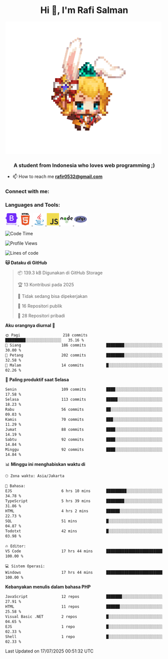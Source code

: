 <h1 align="center">Hi 👋, I'm Rafi Salman</h1>
<img src="img/lp.gif" /> 
<h3 align="center">A student from Indonesia who loves web programming ;)</h3>

- 📫 How to reach me **rafir0532@gmail.com**

<h3 align="left">Connect with me:</h3>
<p align="left">
</p>

<h3 align="left">Languages and Tools:</h3>
<p align="left"> <a href="https://getbootstrap.com" target="_blank" rel="noreferrer"> <img src="https://raw.githubusercontent.com/devicons/devicon/master/icons/bootstrap/bootstrap-plain-wordmark.svg" alt="bootstrap" width="40" height="40"/> </a> <a href="https://www.w3.org/html/" target="_blank" rel="noreferrer"> <img src="https://raw.githubusercontent.com/devicons/devicon/master/icons/html5/html5-original-wordmark.svg" alt="html5" width="40" height="40"/> </a> <a href="https://www.java.com" target="_blank" rel="noreferrer"> <img src="https://raw.githubusercontent.com/devicons/devicon/master/icons/java/java-original.svg" alt="java" width="40" height="40"/> </a> <a href="https://developer.mozilla.org/en-US/docs/Web/JavaScript" target="_blank" rel="noreferrer"> <img src="https://raw.githubusercontent.com/devicons/devicon/master/icons/javascript/javascript-original.svg" alt="javascript" width="40" height="40"/> </a> <a href="https://nodejs.org" target="_blank" rel="noreferrer"> <img src="https://raw.githubusercontent.com/devicons/devicon/master/icons/nodejs/nodejs-original-wordmark.svg" alt="nodejs" width="40" height="40"/> </a> <a href="https://www.php.net" target="_blank" rel="noreferrer"> <img src="https://raw.githubusercontent.com/devicons/devicon/master/icons/php/php-original.svg" alt="php" width="40" height="40"/> </a> </p>

<!--START_SECTION:waka-->
![Code Time](http://img.shields.io/badge/Code%20Time-518%20hrs%2033%20mins-blue)

![Profile Views](http://img.shields.io/badge/Profil%20dilihat-0-blue)

![Lines of code](https://img.shields.io/badge/Sejak%20Hello%20World%20aku%20telah%20menulis-1.8%20million%20baris%20kode-blue)

**🐱 Dataku di GitHub** 

> 📦 139.3 kB Digunakan di GitHub Storage 
 > 
> 🏆 13 Kontribusi pada 2025
 > 
> 🚫 Tidak sedang bisa dipekerjakan
 > 
> 📜 16 Repositori publik 
 > 
> 🔑 28 Repositori pribadi 
 > 
**Aku orangnya diurnal 🐤** 

```text
🌞 Pagi                   218 commits         █████████░░░░░░░░░░░░░░░░   35.16 % 
🌆 Siang                  186 commits         ████████░░░░░░░░░░░░░░░░░   30.00 % 
🌃 Petang                 202 commits         ████████░░░░░░░░░░░░░░░░░   32.58 % 
🌙 Malam                  14 commits          █░░░░░░░░░░░░░░░░░░░░░░░░   02.26 % 
```
📅 **Paling produktif saat Selasa** 

```text
Senin                    109 commits         ████░░░░░░░░░░░░░░░░░░░░░   17.58 % 
Selasa                   113 commits         █████░░░░░░░░░░░░░░░░░░░░   18.23 % 
Rabu                     56 commits          ██░░░░░░░░░░░░░░░░░░░░░░░   09.03 % 
Kamis                    70 commits          ███░░░░░░░░░░░░░░░░░░░░░░   11.29 % 
Jumat                    88 commits          ████░░░░░░░░░░░░░░░░░░░░░   14.19 % 
Sabtu                    92 commits          ████░░░░░░░░░░░░░░░░░░░░░   14.84 % 
Minggu                   92 commits          ████░░░░░░░░░░░░░░░░░░░░░   14.84 % 
```


📊 **Minggu ini menghabiskan waktu di** 

```text
🕑︎ Zona waktu: Asia/Jakarta

💬 Bahasa: 
EJS                      6 hrs 10 mins       █████████░░░░░░░░░░░░░░░░   34.78 % 
TypeScript               5 hrs 39 mins       ████████░░░░░░░░░░░░░░░░░   31.86 % 
HTML                     4 hrs 2 mins        ██████░░░░░░░░░░░░░░░░░░░   22.73 % 
SQL                      51 mins             █░░░░░░░░░░░░░░░░░░░░░░░░   04.87 % 
Todotxt                  42 mins             █░░░░░░░░░░░░░░░░░░░░░░░░   03.98 % 

🔥 Editor: 
VS Code                  17 hrs 44 mins      █████████████████████████   100.00 % 

💻 Sistem Operasi: 
Windows                  17 hrs 44 mins      █████████████████████████   100.00 % 
```

**Kebanyakan menulis dalam bahasa PHP** 

```text
JavaScript               12 repos            ███████░░░░░░░░░░░░░░░░░░   27.91 % 
HTML                     11 repos            ██████░░░░░░░░░░░░░░░░░░░   25.58 % 
Visual Basic .NET        2 repos             █░░░░░░░░░░░░░░░░░░░░░░░░   04.65 % 
EJS                      1 repo              █░░░░░░░░░░░░░░░░░░░░░░░░   02.33 % 
Shell                    1 repo              █░░░░░░░░░░░░░░░░░░░░░░░░   02.33 % 
```




 Last Updated on 17/07/2025 00:51:32 UTC
<!--END_SECTION:waka-->
